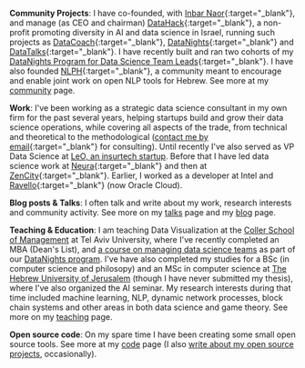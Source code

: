<!-- I like to code, do data science, research and help create, stir and manage interesting things the require cooperation and several people to achieve. I'm learning how to do all these things, and I think I'll always be learning how to do them, so I'm trying to enjoy the practice and the process. :) -->

**Community Projects**:  I have co-founded, with [Inbar Naor](https://www.linkedin.com/in/inbar-naor-6b973a50/){:target="_blank"}, and manage (as CEO and chairman) [DataHack](http://www.datahack.org.il/){:target="_blank"}, a non-profit promoting diversity in AI and data science in Israel, running such projects as [DataCoach](https://www.datacoach.org.il/){:target="_blank"}, [DataNights](https://datanights-il.github.io/){:target="_blank"} and [DataTalks](https://www.meetup.com/DataHack){:target="_blank"}. I have recently built and ran two cohorts of my [DataNights Program for Data Science Team Leads](https://datanights-il.github.io/programs/dsmgmt/){:target="_blank"}. I have also founded [NLPH](https://www.facebook.com/groups/157877988136954/){:target="_blank"}, a community meant to encourage and enable joint work on open NLP tools for Hebrew. See more at my [community](/community.html) page.

**Work**: I've been working as a strategic data science consultant in my own firm for the past several years, helping startups build and grow their data science operations, while covering all aspects of the trade, from technical and theoretical to the methodological ([contact me by email](mailto:shay.palachy@gmail.com){:target="_blank"} for consulting). Until recently I've also served as VP Data Science at [LeO, an insurtech startup](https://www.meetleo.com/). Before that I have led data science work at [Neura](https://www.theneura.com/){:target="_blank"} and then at [ZenCity](https://zencity.io/){:target="_blank"}. Earlier, I worked as a developer at Intel and [Ravello](https://www.linkedin.com/company/ravello-systems/about/){:target="_blank"}  (now Oracle Cloud).

**Blog posts & Talks**: I often talk and write about my work, research interests and community activity. See more on my [talks](/talks.html) page and my [blog](/blog.html) page.

**Teaching & Education**: I am teaching Data Visualization at the [Coller School of Management](https://en-coller.tau.ac.il/) at Tel Aviv University, where I've recently completed an MBA (Dean's List), and [a course on managing data science teams](https://datanights-il.github.io/dsmgmt/) as part of our [DataNights program](https://datanights-il.github.io/). I've have also completed my studies for a BSc (in computer science and philosopy) and an  MSc in computer science at [The Hebrew University of Jerusalem](https://www.cs.huji.ac.il/) (though I have never submitted my thesis), where I've also organized the AI seminar. My research interests during that time included machine learning, NLP, dynamic network processes, block chain systems and other areas in both data science and game theory. See more on my [teaching](/teaching.html) page.

<!-- See more at my [research](/research.html) page. -->

**Open source code**: On my spare time I have been creating some small open source tools. See more at my [code](/code.html) page (I also [write about my open source projects](/blog.html), occasionally).
